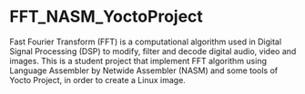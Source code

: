 # FFT_NASM_YoctoProject
Fast Fourier Transform (FFT) is a computational algorithm used in Digital Signal Processing (DSP) to modify, filter and decode digital audio, video and images. This is a student project that implement FFT algorithm using Language Assembler by Netwide Assembler (NASM) and some tools of Yocto Project, in order to create a Linux image.
